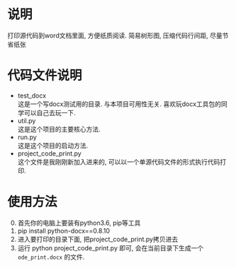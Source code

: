 # 说明
打印源代码到word文档里面, 方便纸质阅读. 简易树形图, 压缩代码行间距, 尽量节省纸张

# 代码文件说明
- test_docx  
这是一个写docx测试用的目录. 与本项目可用性无关. 喜欢玩docx工具包的同学可以自己去玩一下.  
- util.py  
这是这个项目的主要核心方法.  
- run.py  
这是这个项目的启动方法.  
- project_code_print.py  
这个文件是我刚刚新加入进来的, 可以以一个单源代码文件的形式执行代码打印.  

# 使用方法
0. 首先你的电脑上要装有python3.6, pip等工具
1. pip install python-docx==0.8.10
2. 进入要打印的目录下面, 把project_code_print.py拷贝进去
3. 运行 python project_code_print.py 即可, 会在当前目录下生成一个 `ode_print.docx` 的文件. 